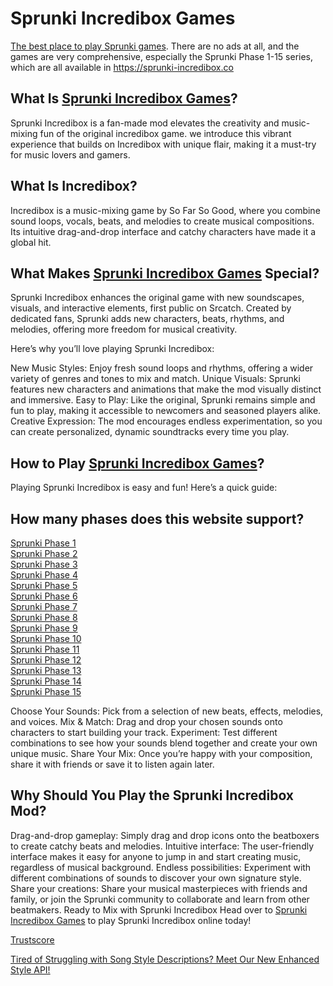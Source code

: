 # Sprunki Incredibox Games
[The best place to play Sprunki games](https://sprunki-incredibox.co "Sprunki Incredibox Games"). There are no ads at all, and the games are very comprehensive, especially the Sprunki Phase 1-15 series, which are all available in https://sprunki-incredibox.co

## What Is [Sprunki Incredibox Games](https://sprunki-incredibox.co "Sprunki Incredibox Games")?
Sprunki Incredibox is a fan-made mod elevates the creativity and music-mixing fun of the original incredibox game. we introduce this vibrant experience that builds on Incredibox with unique flair, making it a must-try for music lovers and gamers.

## What Is Incredibox?
Incredibox is a music-mixing game by So Far So Good, where you combine sound loops, vocals, beats, and melodies to create musical compositions. Its intuitive drag-and-drop interface and catchy characters have made it a global hit.

## What Makes [Sprunki Incredibox Games](https://sprunki-incredibox.co "Sprunki Incredibox Games") Special?
Sprunki Incredibox enhances the original game with new soundscapes, visuals, and interactive elements, first public on Srcatch. Created by dedicated fans, Sprunki adds new characters, beats, rhythms, and melodies, offering more freedom for musical creativity.

Here’s why you’ll love playing Sprunki Incredibox:

New Music Styles: Enjoy fresh sound loops and rhythms, offering a wider variety of genres and tones to mix and match.
Unique Visuals: Sprunki features new characters and animations that make the mod visually distinct and immersive.
Easy to Play: Like the original, Sprunki remains simple and fun to play, making it accessible to newcomers and seasoned players alike.
Creative Expression: The mod encourages endless experimentation, so you can create personalized, dynamic soundtracks every time you play.

## How to Play [Sprunki Incredibox Games](https://sprunki-incredibox.co "Sprunki Incredibox Games")?
Playing Sprunki Incredibox is easy and fun! Here’s a quick guide:

## How many phases does this website support?
[Sprunki Phase 1](https://sprunki-incredibox.co/game/sprunki-phase-1 "Sprunki Phase 1")  
[Sprunki Phase 2](https://sprunki-incredibox.co/game/sprunki-phase-2 "Sprunki Phase 2")  
[Sprunki Phase 3](https://sprunki-incredibox.co/game/sprunki-phase-3 "Sprunki Phase 3")  
[Sprunki Phase 4](https://sprunki-incredibox.co/game/sprunki-phase-4 "Sprunki Phase 4")  
[Sprunki Phase 5](https://sprunki-incredibox.co/game/sprunki-phase-5 "Sprunki Phase 5")  
[Sprunki Phase 6](https://sprunki-incredibox.co/game/sprunki-phase-6 "Sprunki Phase 6")  
[Sprunki Phase 7](https://sprunki-incredibox.co/game/sprunki-phase-7 "Sprunki Phase 7")  
[Sprunki Phase 8](https://sprunki-incredibox.co/game/sprunki-phase-8 "Sprunki Phase 8")  
[Sprunki Phase 9](https://sprunki-incredibox.co/game/sprunki-phase-9 "Sprunki Phase 9")  
[Sprunki Phase 10](https://sprunki-incredibox.co/game/sprunki-phase-10 "Sprunki Phase 10")  
[Sprunki Phase 11](https://sprunki-incredibox.co/game/sprunki-phase-11 "Sprunki Phase 11")  
[Sprunki Phase 12](https://sprunki-incredibox.co/game/sprunki-phase-12 "Sprunki Phase 12")  
[Sprunki Phase 13](https://sprunki-incredibox.co/game/sprunki-phase-13 "Sprunki Phase 13")  
[Sprunki Phase 14](https://sprunki-incredibox.co/game/sprunki-phase-14 "Sprunki Phase 14")  
[Sprunki Phase 15](https://sprunki-incredibox.co/game/sprunki-phase-15 "Sprunki Phase 15")  

Choose Your Sounds: Pick from a selection of new beats, effects, melodies, and voices.
Mix & Match: Drag and drop your chosen sounds onto characters to start building your track.
Experiment: Test different combinations to see how your sounds blend together and create your own unique music.
Share Your Mix: Once you’re happy with your composition, share it with friends or save it to listen again later.
## Why Should You Play the Sprunki Incredibox Mod?
Drag-and-drop gameplay: Simply drag and drop icons onto the beatboxers to create catchy beats and melodies.
Intuitive interface: The user-friendly interface makes it easy for anyone to jump in and start creating music, regardless of musical background.
Endless possibilities: Experiment with different combinations of sounds to discover your own signature style.
Share your creations: Share your musical masterpieces with friends and family, or join the Sprunki community to collaborate and learn from other beatmakers.
Ready to Mix with Sprunki Incredibox
Head over to [Sprunki Incredibox Games](https://sprunki-incredibox.co "Sprunki Incredibox Games") to play Sprunki Incredibox online today!

[Trustscore](https://www.scamadviser.com/check-website/sprunki-incredibox.co)

[Tired of Struggling with Song Style Descriptions? Meet Our New Enhanced Style API!​​](https://www.patreon.com/posts/129087146)

